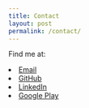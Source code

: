 ```yaml
---
title: Contact
layout: post
permalink: /contact/
---
```


Find me at:

<link href="https://use.fontawesome.com/releases/v5.0.6/css/all.css" rel="stylesheet">

<li>
  <a href="mailto:{{site.email}}">
    <i class="fa fa-envelope"></i> Email
  </a>
</li>

<li>
  <a href="https://github.com/{{site.github_id}}">
    <i class="fab fa-github"></i> GitHub
  </a>
</li>

<li>
  <a href="https://linkedin.com/in/{{site.linkedin_id}}">
    <i class="fab fa-linkedin"></i> LinkedIn
  </a>
</li>


<li>
  <a href="https://play.google.com/store/apps/developer?id={{site.google_play_id}}">
    <i class="fab fa-google-play"></i> Google Play
  </a>
</li>
